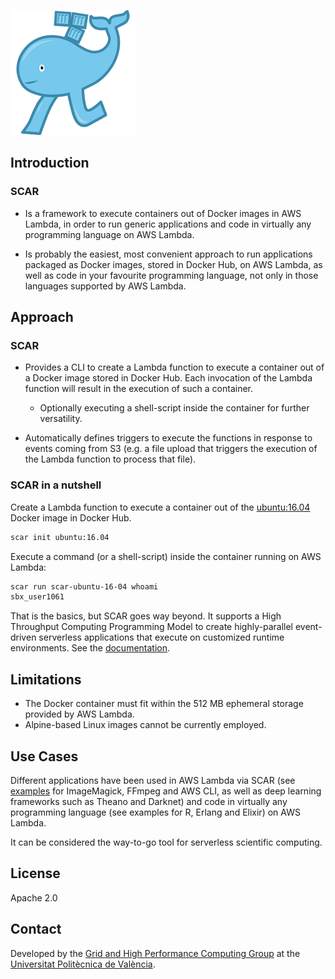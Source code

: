 ![SCAR](images/scar-200x200-transparent.png?raw=true)

## Introduction

### SCAR

* Is a framework to execute containers out of Docker images in AWS Lambda, in order to run generic applications and code in virtually any programming language on AWS Lambda.

* Is probably the easiest, most convenient approach to run applications packaged as Docker images, stored in Docker Hub, on AWS Lambda, as well as code in your favourite programming language, not only in those languages supported by AWS Lambda.

## Approach

### SCAR 

* Provides a CLI to create a Lambda function to execute a container out of a Docker image stored in Docker Hub. Each invocation of the Lambda function will result in the execution of such a container.
  * Optionally executing a shell-script inside the container for further versatility.

* Automatically defines triggers to execute the functions in response to events coming from S3 (e.g. a file upload that triggers the execution of the Lambda function to process that file).

### SCAR in a nutshell

Create a Lambda function to execute a container out of the [ubuntu:16.04](https://hub.docker.com/r/library/ubuntu/tags/16.04/) Docker image in Docker Hub.

```sh
scar init ubuntu:16.04
```

Execute a command (or a shell-script) inside the container running on AWS Lambda:

```sh
scar run scar-ubuntu-16-04 whoami
sbx_user1061
```

That is the basics, but SCAR goes way beyond. It supports a High Throughput Computing Programming Model to create highly-parallel event-driven serverless applications that execute on customized runtime environments. See the [documentation](https://github.com/grycap/scar).

## Limitations

* The Docker container must fit within the 512 MB ephemeral storage provided by AWS Lambda.
* Alpine-based Linux images cannot be currently employed.

## Use Cases

Different applications have been used in AWS Lambda via SCAR (see [examples](https://github.com/grycap/scar/tree/master/examples/README.md) for ImageMagick, FFmpeg and AWS CLI, as well as deep learning frameworks such as Theano and Darknet) and code in virtually any programming language (see examples for R, Erlang and Elixir) on AWS Lambda.

It can be considered the way-to-go tool for serverless scientific computing.

## License

Apache 2.0 

## Contact
Developed by the [Grid and High Performance Computing Group](https://github.com/grycap) at the [Universitat Politècnica de València](http://www.upv.es).



